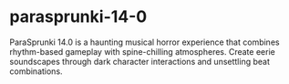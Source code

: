 # parasprunki-14-0
ParaSprunki 14.0 is a haunting musical horror experience that combines rhythm-based gameplay with spine-chilling atmospheres. Create eerie soundscapes through dark character interactions and unsettling beat combinations.
